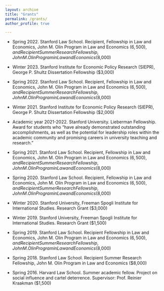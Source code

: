```yaml
---
layout: archive
title: "Grants"
permalink: /grants/
author_profile: true

---
```



* Spring 2022. Stanford Law School. Recipient, Fellowship in Law and Economics, John M. Olin Program in Law and Economics ($6,500), and Recipient Summer Research Fellowship, John M. Olin Program in Law and Economics ($8,000)

* Winter 2023. Stanford Institute for Economic Policy Research (SIEPR), George P. Shultz Dissertation Fellowship ($3,000)

* Spring 2022. Stanford Law School. Recipient, Fellowship in Law and Economics, John M. Olin Program in Law and Economics ($6,500), and Recipient Summer Research Fellowship, John M. Olin Program in Law and Economics ($8,000)

* Winter 2021. Stanford Institute for Economic Policy Research (SIEPR), George P. Shultz Dissertation Fellowship ($2,000)

* Academic year 2021-2022. Stanford University. Lieberman Fellowship. Award for students who “have already demonstrated outstanding accomplishments, as well as the potential for leadership roles within the academic community and promising careers in university teaching and research.”

* Spring 2021. Stanford Law School. Recipient, Fellowship in Law and Economics, John M. Olin Program in Law and Economics ($6,500), and Recipient Summer Research Fellowship, John M. Olin Program in Law and Economics ($8,000)

* Spring 2020. Stanford Law School. Recipient, Fellowship in Law and Economics, John M. Olin Program in Law and Economics ($6,500), and Recipient Summer Research Fellowship, John M. Olin Program in Law and Economics ($8,000)

* Winter 2020. Stanford University, Freeman Spogli Institute for International Studies. Research Grant ($3,000)

* Winter 2019. Stanford University, Freeman Spogli Institute for International Studies. Research Grant ($1,500)

* Spring  2019. Stanford Law School. Recipient Fellowship in Law and Economics, John M. Olin Program in Law and Economics ($6,500), and Recipient Summer Research Fellowship, John M. Olin Program in Law and Economics ($8,000)

* Spring 2018. Stanford Law School. Recipient Summer Research Fellowship, John M. Olin Program in Law and Economics ($8,000)

* Spring 2016. Harvard Law School. Summer academic fellow. Project on social influence and cartel deterrence. Supervisor: Prof. Reinier Kraakman ($1,500)
